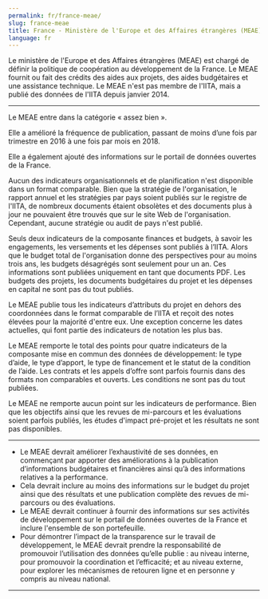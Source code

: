 ```yaml
---
permalink: fr/france-meae/
slug: france-meae
title: France - Ministère de l'Europe et des Affaires étrangères (MEAE)
language: fr
---
```


Le ministère de l'Europe et des Affaires étrangères (MEAE) est chargé de définir la politique de coopération au développement de la France. Le MEAE fournit ou fait des crédits des aides aux projets, des aides budgétaires et une assistance technique. Le MEAE n'est pas membre de l'IITA, mais a publié des données de l'IITA depuis janvier 2014.

---

Le MEAE entre dans la catégorie « assez bien ».

Elle a amélioré la fréquence de publication, passant de moins d’une fois par trimestre en 2016 à une fois par mois en 2018.

Elle a également ajouté des informations sur le portail de données ouvertes de la France.

Aucun des indicateurs organisationnels et de planification n'est disponible dans un format comparable. Bien que la stratégie de l'organisation, le rapport annuel et les stratégies par pays soient publiés sur le registre de l'IITA, de nombreux documents étaient obsolètes et des documents plus à jour ne pouvaient être trouvés que sur le site Web de l'organisation. Cependant, aucune stratégie ou audit de pays n'est publié.

Seuls deux indicateurs de la composante finances et budgets, à savoir les engagements, les versements et les dépenses sont publiés à l’IITA. Alors que le budget total de l'organisation donne des perspectives pour au moins trois ans, les budgets désagrégés sont seulement pour un an. Ces informations sont publiées uniquement en tant que documents PDF. Les budgets des projets, les documents budgétaires du projet et les dépenses en capital ne sont pas du tout publiés.

Le MEAE publie tous les indicateurs d’attributs du projet en dehors des coordonnées dans le format comparable de l’IITA et reçoit des notes élevées pour la majorité d'entre eux. Une exception concerne les dates actuelles, qui font partie des indicateurs de notation les plus bas.

Le MEAE remporte le total des points pour quatre indicateurs de la composante mise en commun des données de développement: le type d’aide, le type d’apport, le type de financement et le statut de la condition de l’aide. Les contrats et les appels d’offre sont parfois fournis dans des formats non comparables et ouverts. Les conditions ne sont pas du tout publiées.

Le MEAE ne remporte aucun point sur les indicateurs de performance. Bien que les objectifs ainsi que les revues de mi-parcours et les évaluations soient parfois publiés, les études d'impact pré-projet et les résultats ne sont pas disponibles.

---

 * Le MEAE devrait améliorer l’exhaustivité de ses données, en commençant par apporter des améliorations à la publication d’informations budgétaires et financières ainsi qu’à des informations relatives a la performance.
 * Cela devrait inclure au moins des informations sur le budget du projet ainsi que des résultats et une publication complète des revues de mi-parcours ou des évaluations.
 * Le MEAE devrait continuer à fournir des informations sur ses activités de développement sur le portail de données ouvertes de la France et inclure l'ensemble de son portefeuille.
 * Pour démontrer l’impact de la transparence sur le travail de développement, le MEAE devrait prendre la responsabilité de promouvoir l’utilisation des données qu’elle publie : au niveau interne, pour promouvoir la coordination et l’efficacité; et au niveau externe, pour explorer les mécanismes de retouren ligne et en personne y compris au niveau national.

---
